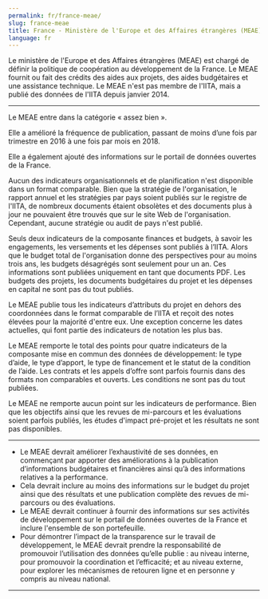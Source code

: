 ```yaml
---
permalink: fr/france-meae/
slug: france-meae
title: France - Ministère de l'Europe et des Affaires étrangères (MEAE)
language: fr
---
```


Le ministère de l'Europe et des Affaires étrangères (MEAE) est chargé de définir la politique de coopération au développement de la France. Le MEAE fournit ou fait des crédits des aides aux projets, des aides budgétaires et une assistance technique. Le MEAE n'est pas membre de l'IITA, mais a publié des données de l'IITA depuis janvier 2014.

---

Le MEAE entre dans la catégorie « assez bien ».

Elle a amélioré la fréquence de publication, passant de moins d’une fois par trimestre en 2016 à une fois par mois en 2018.

Elle a également ajouté des informations sur le portail de données ouvertes de la France.

Aucun des indicateurs organisationnels et de planification n'est disponible dans un format comparable. Bien que la stratégie de l'organisation, le rapport annuel et les stratégies par pays soient publiés sur le registre de l'IITA, de nombreux documents étaient obsolètes et des documents plus à jour ne pouvaient être trouvés que sur le site Web de l'organisation. Cependant, aucune stratégie ou audit de pays n'est publié.

Seuls deux indicateurs de la composante finances et budgets, à savoir les engagements, les versements et les dépenses sont publiés à l’IITA. Alors que le budget total de l'organisation donne des perspectives pour au moins trois ans, les budgets désagrégés sont seulement pour un an. Ces informations sont publiées uniquement en tant que documents PDF. Les budgets des projets, les documents budgétaires du projet et les dépenses en capital ne sont pas du tout publiés.

Le MEAE publie tous les indicateurs d’attributs du projet en dehors des coordonnées dans le format comparable de l’IITA et reçoit des notes élevées pour la majorité d'entre eux. Une exception concerne les dates actuelles, qui font partie des indicateurs de notation les plus bas.

Le MEAE remporte le total des points pour quatre indicateurs de la composante mise en commun des données de développement: le type d’aide, le type d’apport, le type de financement et le statut de la condition de l’aide. Les contrats et les appels d’offre sont parfois fournis dans des formats non comparables et ouverts. Les conditions ne sont pas du tout publiées.

Le MEAE ne remporte aucun point sur les indicateurs de performance. Bien que les objectifs ainsi que les revues de mi-parcours et les évaluations soient parfois publiés, les études d'impact pré-projet et les résultats ne sont pas disponibles.

---

 * Le MEAE devrait améliorer l’exhaustivité de ses données, en commençant par apporter des améliorations à la publication d’informations budgétaires et financières ainsi qu’à des informations relatives a la performance.
 * Cela devrait inclure au moins des informations sur le budget du projet ainsi que des résultats et une publication complète des revues de mi-parcours ou des évaluations.
 * Le MEAE devrait continuer à fournir des informations sur ses activités de développement sur le portail de données ouvertes de la France et inclure l'ensemble de son portefeuille.
 * Pour démontrer l’impact de la transparence sur le travail de développement, le MEAE devrait prendre la responsabilité de promouvoir l’utilisation des données qu’elle publie : au niveau interne, pour promouvoir la coordination et l’efficacité; et au niveau externe, pour explorer les mécanismes de retouren ligne et en personne y compris au niveau national.

---
